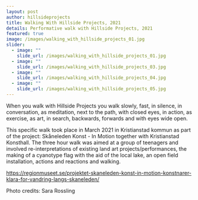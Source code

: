 ```yaml
---
layout: post
author: hillsideprojects
title: Walking With Hillside Projects, 2021
details: Performative walk with Hillside Projects, 2021
featured: true
image: /images/walking_with_hillside_projects_01.jpg
slider:
  - image: ""
    slide_url: /images/walking_with_hillside_projects_01.jpg
  - image: ""
    slide_url: /images/walking_with_hillside_projects_03.jpg
  - image: ""
    slide_url: /images/walking_with_hillside_projects_04.jpg
  - image: ""
    slide_url: /images/walking_with_hillside_projects_05.jpg
---
```

When you walk with Hillside Projects you walk slowly, fast, in silence, in conversation, as meditation, next to the path, with closed eyes, in action, as exercise, as art, in search, backwards, forwards and with eyes wide open.

This specific walk took place in March 2021 in Kristianstad kommun as part of the project: Skåneleden Konst - In Motion together with Kristianstad Konsthall. The three hour walk was aimed at a group of teenagers and involved re-interpretations of existing land art projects/performances, the making of a cyanotype flag with the aid of the local lake, an open field installation, actions and reactions and walking. 

<https://regionmuseet.se/projektet-skaneleden-konst-in-motion-konstnarer-klara-for-vandring-langs-skaneleden/>

Photo credits: Sara Rossling